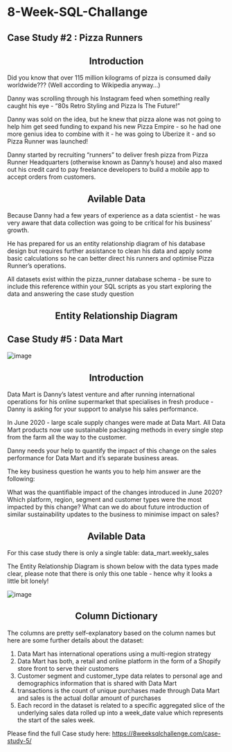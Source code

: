 # 8-Week-SQL-Challange

<h2> Case Study #2 : Pizza Runners </h2>
<h2 align="center">Introduction</h2>
Did you know that over 115 million kilograms of pizza is consumed daily worldwide??? (Well according to Wikipedia anyway…)

Danny was scrolling through his Instagram feed when something really caught his eye - “80s Retro Styling and Pizza Is The Future!”

Danny was sold on the idea, but he knew that pizza alone was not going to help him get seed funding to expand his new Pizza Empire - so he had one more genius idea to combine with it - he was going to Uberize it - and so Pizza Runner was launched!

Danny started by recruiting “runners” to deliver fresh pizza from Pizza Runner Headquarters (otherwise known as Danny’s house) and also maxed out his credit card to pay freelance developers to build a mobile app to accept orders from customers.

<h2 align="center"> Avilable Data </h2>
Because Danny had a few years of experience as a data scientist - he was very aware that data collection was going to be critical for his business’ growth.

He has prepared for us an entity relationship diagram of his database design but requires further assistance to clean his data and apply some basic calculations so he can better direct his runners and optimise Pizza Runner’s operations.

All datasets exist within the pizza_runner database schema - be sure to include this reference within your SQL scripts as you start exploring the data and answering the case study question

<h2 align="center"> Entity Relationship Diagram </h2>

<h2> Case Study #5 : Data Mart </h2>

![image](https://user-images.githubusercontent.com/49993791/205490900-a5b813cf-ff66-4737-9fcb-6788db493512.png)

<h2 align="center">Introduction</h2>

Data Mart is Danny’s latest venture and after running international operations for his online supermarket that specialises in fresh produce - Danny is asking for your support to analyse his sales performance.

In June 2020 - large scale supply changes were made at Data Mart. All Data Mart products now use sustainable packaging methods in every single step from the farm all the way to the customer.

Danny needs your help to quantify the impact of this change on the sales performance for Data Mart and it’s separate business areas.

The key business question he wants you to help him answer are the following:

What was the quantifiable impact of the changes introduced in June 2020?
Which platform, region, segment and customer types were the most impacted by this change?
What can we do about future introduction of similar sustainability updates to the business to minimise impact on sales?


<h2 align="center">Avilable Data</h2>
For this case study there is only a single table: data_mart.weekly_sales

The Entity Relationship Diagram is shown below with the data types made clear, please note that there is only this one table - hence why it looks a little bit lonely!

![image](https://user-images.githubusercontent.com/49993791/205487790-4d51cf00-0879-47c2-8536-e7fc75cf4092.png)

<h2 align="center"> Column Dictionary </h2>
The columns are pretty self-explanatory based on the column names but here are some further details about the dataset:

1. Data Mart has international operations using a multi-region strategy
2. Data Mart has both, a retail and online platform in the form of a Shopify store front to serve their customers
3. Customer segment and customer_type data relates to personal age and demographics information that is shared with Data Mart
4. transactions is the count of unique purchases made through Data Mart and sales is the actual dollar amount of purchases
5. Each record in the dataset is related to a specific aggregated slice of the underlying sales data rolled up into a week_date value which represents the start of the sales week.

Please find the full Case study here: https://8weeksqlchallenge.com/case-study-5/

